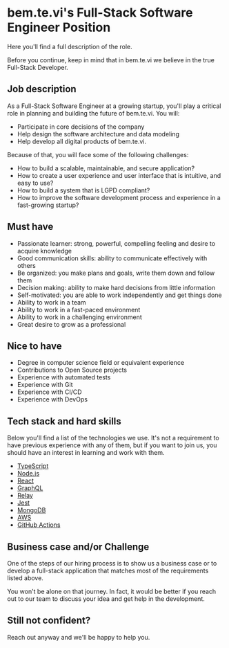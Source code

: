 # bem.te.vi's Full-Stack Software Engineer Position
Here you'll find a full description of the role.

Before you continue, keep in mind that in bem.te.vi we believe in the true Full-Stack Developer.

## Job description
As a Full-Stack Software Engineer at a growing startup, you'll play a critical role in planning and
building the future of bem.te.vi. You will:
- Participate in core decisions of the company
- Help design the software architecture and data modeling
- Help develop all digital products of bem.te.vi.

Because of that, you will face some of the following challenges:
- How to build a scalable, maintainable, and secure application?
- How to create a user experience and user interface that is intuitive, and easy to use?
- How to build a system that is LGPD compliant?
- How to improve the software development process and experience in a fast-growing startup?

## Must have
- Passionate learner: strong, powerful, compelling feeling and desire to acquire knowledge
- Good communication skills: ability to communicate effectively with others
- Be organized: you make plans and goals, write them down and follow them
- Decision making: ability to make hard decisions from little information
- Self-motivated: you are able to work independently and get things done
- Ability to work in a team
- Ability to work in a fast-paced environment
- Ability to work in a challenging environment
- Great desire to grow as a professional

## Nice to have
- Degree in computer science field or equivalent experience
- Contributions to Open Source projects
- Experience with automated tests
- Experience with Git
- Experience with CI/CD
- Experience with DevOps

## Tech stack and hard skills
Below you'll find a list of the technologies we use.
It's not a requirement to have previous experience with any of them, but if you want to join us, you should have an interest in learning and work with them.

- [TypeScript](https://www.typescriptlang.org/)
- [Node.js](https://nodejs.org/)
- [React](https://reactjs.org/)
- [GraphQL](https://graphql.org/)
- [Relay](https://relay.dev/)
- [Jest](https://jestjs.io/)
- [MongoDB](https://www.mongodb.com/)
- [AWS](https://aws.amazon.com/)
- [GitHub Actions](https://github.com/features/actions)

## Business case and/or Challenge
One of the steps of our hiring process is to show us a business case or to develop a full-stack application that matches most of the requirements listed above.

You won't be alone on that journey. In fact, it would be better if you reach out to our team to discuss your idea and get help in the development.

## Still not confident?
Reach out anyway and we'll be happy to help you.